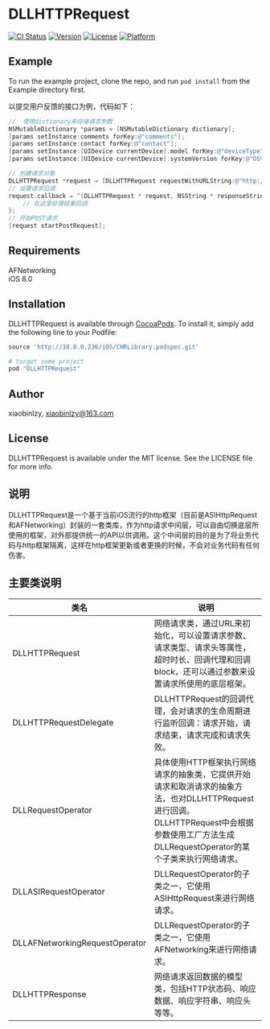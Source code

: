 # DLLHTTPRequest

[![CI Status](http://img.shields.io/travis/xiaobinlzy/DLLHTTPRequest.svg?style=flat)](https://travis-ci.org/xiaobinlzy/DLLHTTPRequest)
[![Version](https://img.shields.io/cocoapods/v/DLLHTTPRequest.svg?style=flat)](http://cocoapods.org/pods/DLLHTTPRequest)
[![License](https://img.shields.io/cocoapods/l/DLLHTTPRequest.svg?style=flat)](http://cocoapods.org/pods/DLLHTTPRequest)
[![Platform](https://img.shields.io/cocoapods/p/DLLHTTPRequest.svg?style=flat)](http://cocoapods.org/pods/DLLHTTPRequest)

## Example

To run the example project, clone the repo, and run `pod install` from the Example directory first.

以提交用户反馈的接口为例，代码如下：

```objective-c
//	使用dictionary来存储请求参数       
NSMutableDictionary *params = [NSMutableDictionary dictionary]; 
[params setInstance:comments forKey:@"comments"];
[params setInstance:contact forKey:@"contact"];
[params setInstance:[UIDevice currentDevice].model forKey:@"deviceType"]; 
[params setInstance:[UIDevice currentDevice].systemVersion forKey:@"OSVersion"];

// 创建请求对象
DLLHTTPRequest *request = [DLLHTTPRequest requestWithURLString:@"http://appconfig.chinahr.com/feedback"];
// 设置请求回调
request.callback = ^(DLLHTTPRequest * request, NSString * responseString, NSError * error) {
	// 在这里处理结果回调
};
// 开始POST请求
[request startPostRequest];
```


## Requirements
AFNetworking	
iOS 8.0

## Installation

DLLHTTPRequest is available through [CocoaPods](http://cocoapods.org). To install
it, simply add the following line to your Podfile:

```ruby
source 'http://10.0.0.236/iOS/CHRLibrary.podspec.git'

# target some project
pod "DLLHTTPRequest"
```

## Author

xiaobinlzy, xiaobinlzy@163.com

## License

DLLHTTPRequest is available under the MIT license. See the LICENSE file for more info.

## 说明
DLLHTTPRequest是一个基于当前iOS流行的http框架（目前是ASIHttpRequest和AFNetworking）封装的一套类库，作为http请求中间层，可以自由切换底层所使用的框架，对外部提供统一的API以供调用。这个中间层的目的是为了将业务代码与http框架隔离，这样在http框架更新或者更换的时候，不会对业务代码有任何伤害。

## 主要类说明
类名 | 说明
--- | ---
DLLHTTPRequest | 网络请求类，通过URL来初始化，可以设置请求参数、请求类型、请求头等属性，超时时长、回调代理和回调block，还可以通过参数来设置请求所使用的底层框架。
DLLHTTPRequestDelegate | DLLHTTPRequest的回调代理，会对请求的生命周期进行监听回调：请求开始，请求结束，请求完成和请求失败。
DLLRequestOperator | 具体使用HTTP框架执行网络请求的抽象类，它提供开始请求和取消请求的抽象方法，也对DLLHTTPRequest进行回调。 DLLHTTPRequest中会根据参数使用工厂方法生成DLLRequestOperator的某个子类来执行网络请求。
DLLASIRequestOperator | DLLRequestOperator的子类之一，它使用ASIHttpRequest来进行网络请求。
DLLAFNetworkingRequestOperator | DLLRequestOperator的子类之一，它使用AFNetworking来进行网络请求。
DLLHTTPResponse | 网络请求返回数据的模型类，包括HTTP状态码、响应数据、响应字符串、响应头等等。